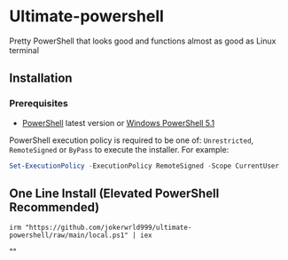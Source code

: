 # Ultimate-powershell

Pretty PowerShell that looks good and functions almost as good as Linux terminal

## Installation

### Prerequisites

- [PowerShell](https://aka.ms/powershell) latest version or [Windows PowerShell 5.1](https://aka.ms/wmf5download)

PowerShell execution policy is required to be one of: `Unrestricted`, `RemoteSigned` or `ByPass` to execute the installer. For example:

```powershell
Set-ExecutionPolicy -ExecutionPolicy RemoteSigned -Scope CurrentUser
```

## One Line Install (Elevated PowerShell Recommended)

```
irm "https://github.com/jokerwrld999/ultimate-powershell/raw/main/local.ps1" | iex
```
""